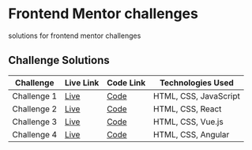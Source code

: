 # Frontend Mentor challenges
solutions for frontend mentor challenges


## Challenge Solutions

| Challenge       | Live Link                                              | Code Link                                              | Technologies Used            |
|-----------------|--------------------------------------------------------|--------------------------------------------------------|------------------------------|
| Challenge 1     | [Live](https://your-live-link.com)                     | [Code](https://github.com/your-username/project-name)  | HTML, CSS, JavaScript        |
| Challenge 2     | [Live](https://your-live-link.com)                     | [Code](https://github.com/your-username/project-name)  | HTML, CSS, React             |
| Challenge 3     | [Live](https://your-live-link.com)                     | [Code](https://github.com/your-username/project-name)  | HTML, CSS, Vue.js            |
| Challenge 4     | [Live](https://your-live-link.com)                     | [Code](https://github.com/your-username/project-name)  | HTML, CSS, Angular           |


